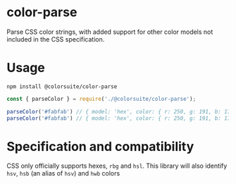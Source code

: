 # color-parse

Parse CSS color strings, with added support for other color models not included in the CSS specification.

# Usage

```
npm install @colorsuite/color-parse
```
```javascript
const { parseColor } = require('./@colorsuite/color-parse');

parseColor('#fabfab') // { model: 'hex', color: { r: 250, g: 191, b: 171, a: 1 } }
parseColor('#fabfab') // { model: 'hex', color: { r: 250, g: 191, b: 171, a: 1 } }
```

# Specification and compatibility

CSS only officially supports hexes, `rbg` and `hsl`. This library will also identify `hsv`, `hsb` (an alias of `hsv`) and `hwb` colors